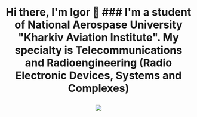 <h1 align="center">Hi there, I'm Igor 👋</a>
### I'm a student of National Aerospase University "Kharkiv Aviation Institute". My specialty is Telecommunications and Radioengineering (Radio Electronic Devices, Systems and Complexes)
<p align="center">  
  <a href="https://t.me/KpoT45">
    <img src="https://img.shields.io/badge/Telegram-2CA5E0?style=for-the-badge&logo=telegram&logoColor=white">
  </a>
</p>
